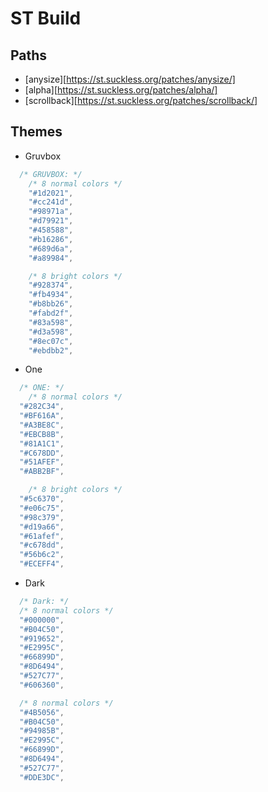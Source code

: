 ST Build
========

Paths
-----

- [anysize][https://st.suckless.org/patches/anysize/]
- [alpha][https://st.suckless.org/patches/alpha/]
- [scrollback][https://st.suckless.org/patches/scrollback/]

Themes
------

* Gruvbox

```c
  /* GRUVBOX: */
	/* 8 normal colors */
	"#1d2021",
	"#cc241d",
	"#98971a",
	"#d79921",
	"#458588",
	"#b16286",
	"#689d6a",
	"#a89984",

	/* 8 bright colors */
	"#928374",
	"#fb4934",
	"#b8bb26",
	"#fabd2f",
	"#83a598",
	"#d3a598",
	"#8ec07c",
	"#ebdbb2",
```

* One

```c
  /* ONE: */
	/* 8 normal colors */
  "#282C34",
  "#BF616A",
  "#A3BE8C",
  "#EBCB8B",
  "#81A1C1",
  "#C678DD",
  "#51AFEF",
  "#ABB2BF",

	/* 8 bright colors */
  "#5c6370",
  "#e06c75",
  "#98c379",
  "#d19a66",
  "#61afef",
  "#c678dd",
  "#56b6c2",
  "#ECEFF4",
```

* Dark

```c
  /* Dark: */
  /* 8 normal colors */
  "#000000",
  "#B04C50",
  "#919652",
  "#E2995C",
  "#66899D",
  "#8D6494",
  "#527C77",
  "#606360",

  /* 8 normal colors */
  "#4B5056",
  "#B04C50",
  "#94985B",
  "#E2995C",
  "#66899D",
  "#8D6494",
  "#527C77",
  "#DDE3DC",
```
